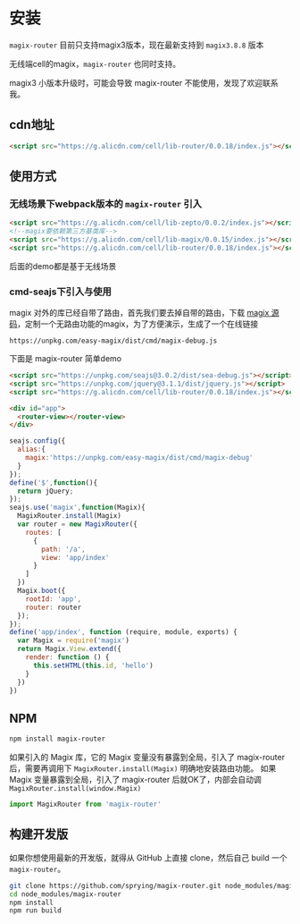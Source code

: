 # 安装

`magix-router` 目前只支持magix3版本，现在最新支持到 `magix3.8.8` 版本

无线端cell的magix，`magix-router` 也同时支持。

magix3 小版本升级时，可能会导致 magix-router 不能使用，发现了欢迎联系我。

## cdn地址

```html
<script src="https://g.alicdn.com/cell/lib-router/0.0.18/index.js"></script>
```
## 使用方式

### 无线场景下webpack版本的 `magix-router` 引入

```html
<script src="https://g.alicdn.com/cell/lib-zepto/0.0.2/index.js"></script>
<!--magix要依赖第三方基类库-->
<script src="https://g.alicdn.com/cell/lib-magix/0.0.15/index.js"></script>
<script src="https://g.alicdn.com/cell/lib-router/0.0.18/index.js"></script>
```

后面的demo都是基于无线场景

### cmd-seajs下引入与使用

magix 对外的库已经自带了路由，首先我们要去掉自带的路由，下载 [magix 源码](https://github.com/thx/magix)，定制一个无路由功能的magix，为了方便演示，生成了一个在线链接

```
https://unpkg.com/easy-magix/dist/cmd/magix-debug.js
```

下面是 magix-router 简单demo

``` html
<script src="https://unpkg.com/seajs@3.0.2/dist/sea-debug.js"></script>
<script src="https://unpkg.com/jquery@3.1.1/dist/jquery.js"></script>
<script src="https://g.alicdn.com/cell/lib-router/0.0.18/index.js"></script>

<div id="app">
  <router-view></router-view>
</div>
```

```js
seajs.config({
  alias:{
    magix:'https://unpkg.com/easy-magix/dist/cmd/magix-debug'
  }
});
define('$',function(){
  return jQuery;
});
seajs.use('magix',function(Magix){
  MagixRouter.install(Magix)
  var router = new MagixRouter({
    routes: [
      {
        path: '/a',
        view: 'app/index'
      }
    ]
  })
  Magix.boot({
    rootId: 'app',
    router: router
  });
});
define('app/index', function (require, module, exports) {
  var Magix = require('magix')
  return Magix.View.extend({
    render: function () {
      this.setHTML(this.id, 'hello')
    }
  })
})
```

## NPM

``` bash
npm install magix-router
```

如果引入的 Magix 库，它的 Magix 变量没有暴露到全局，引入了 magix-router 后，需要再调用下 `MagixRouter.install(Magix)` 明确地安装路由功能。
如果Magix 变量暴露到全局，引入了 magix-router 后就OK了，内部会自动调 `MagixRouter.install(window.Magix)`

``` js
import MagixRouter from 'magix-router'
```

## 构建开发版

如果你想使用最新的开发版，就得从 GitHub 上直接 clone，然后自己 build 一个 `magix-router`。

``` bash
git clone https://github.com/sprying/magix-router.git node_modules/magix-router
cd node_modules/magix-router
npm install
npm run build
```
